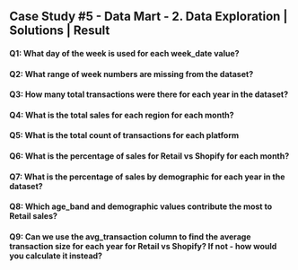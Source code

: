 ## Case Study #5 - Data Mart - 2. Data Exploration | Solutions | Result

#### Q1: What day of the week is used for each week_date value?
#### Q2: What range of week numbers are missing from the dataset?
#### Q3: How many total transactions were there for each year in the dataset?
#### Q4: What is the total sales for each region for each month?
#### Q5: What is the total count of transactions for each platform
#### Q6: What is the percentage of sales for Retail vs Shopify for each month?
#### Q7: What is the percentage of sales by demographic for each year in the dataset?
#### Q8: Which age_band and demographic values contribute the most to Retail sales?
#### Q9: Can we use the avg_transaction column to find the average transaction size for each year for Retail vs Shopify? If not - how would you calculate it instead?
